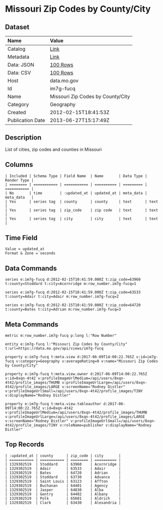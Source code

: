 # Missouri Zip Codes by County/City

## Dataset

| Name | Value |
| :--- | :---- |
| Catalog | [Link](https://catalog.data.gov/dataset/missouri-zip-codes-by-county-city-a85bf) |
| Metadata | [Link](https://data.mo.gov/api/views/im7g-fucq) |
| Data: JSON | [100 Rows](https://data.mo.gov/api/views/im7g-fucq/rows.json?max_rows=100) |
| Data: CSV | [100 Rows](https://data.mo.gov/api/views/im7g-fucq/rows.csv?max_rows=100) |
| Host | data.mo.gov |
| Id | im7g-fucq |
| Name | Missouri Zip Codes by County/City |
| Category | Geography |
| Created | 2012-02-15T18:41:53Z |
| Publication Date | 2013-06-27T15:17:49Z |

## Description

List of cities, zip codes and counties in Missouri

## Columns

```ls
| Included | Schema Type | Field Name  | Name       | Data Type | Render Type |
| ======== | =========== | =========== | ========== | ========= | =========== |
| No       | time        | :updated_at | updated_at | meta_data | meta_data   |
| Yes      | series tag  | county      | county     | text      | text        |
| Yes      | series tag  | zip_code    | zip code   | text      | text        |
| Yes      | series tag  | city        | city       | text      | text        |
```

## Time Field

```ls
Value = updated_at
Format & Zone = seconds
```

## Data Commands

```ls
series e:im7g-fucq d:2012-02-15T10:41:59.000Z t:zip_code=63960 t:county=Stoddard t:city=Acornridge m:row_number.im7g-fucq=1

series e:im7g-fucq d:2012-02-15T10:41:59.000Z t:zip_code=63533 t:county=Adair t:city=Adair m:row_number.im7g-fucq=2

series e:im7g-fucq d:2012-02-15T10:41:59.000Z t:zip_code=64720 t:county=Bates t:city=Adrian m:row_number.im7g-fucq=3
```

## Meta Commands

```ls
metric m:row_number.im7g-fucq p:long l:"Row Number"

entity e:im7g-fucq l:"Missouri Zip Codes by County/City" t:url=https://data.mo.gov/api/views/im7g-fucq

property e:im7g-fucq t:meta.view d:2017-06-09T14:00:22.765Z v:id=im7g-fucq v:category=Geography v:averageRating=0 v:name="Missouri Zip Codes by County/City"

property e:im7g-fucq t:meta.view.owner d:2017-06-09T14:00:22.765Z v:id=8xqn-4t42 v:profileImageUrlMedium=/api/users/8xqn-4t42/profile_images/THUMB v:profileImageUrlLarge=/api/users/8xqn-4t42/profile_images/LARGE v:screenName="Rodney Distler" v:profileImageUrlSmall=/api/users/8xqn-4t42/profile_images/TINY v:displayName="Rodney Distler"

property e:im7g-fucq t:meta.view.tableauthor d:2017-06-09T14:00:22.765Z v:id=8xqn-4t42 v:profileImageUrlMedium=/api/users/8xqn-4t42/profile_images/THUMB v:profileImageUrlLarge=/api/users/8xqn-4t42/profile_images/LARGE v:screenName="Rodney Distler" v:profileImageUrlSmall=/api/users/8xqn-4t42/profile_images/TINY v:roleName=publisher v:displayName="Rodney Distler"
```

## Top Records

```ls
| :updated_at | county      | zip_code | city       | 
| =========== | =========== | ======== | ========== | 
| 1329302519  | Stoddard    | 63960    | Acornridge | 
| 1329302519  | Adair       | 63533    | Adair      | 
| 1329302519  | Bates       | 64720    | Adrian     | 
| 1329302519  | Stoddard    | 63730    | Advance    | 
| 1329302519  | Saint Louis | 63123    | Affton     | 
| 1329302519  | Buchanan    | 64401    | Agency     | 
| 1329302519  | Jasper      | 64830    | Alba       | 
| 1329302519  | Gentry      | 64402    | Albany     | 
| 1329302519  | Polk        | 65601    | Aldrich    | 
| 1329302519  | Clark       | 63430    | Alexandria | 
```